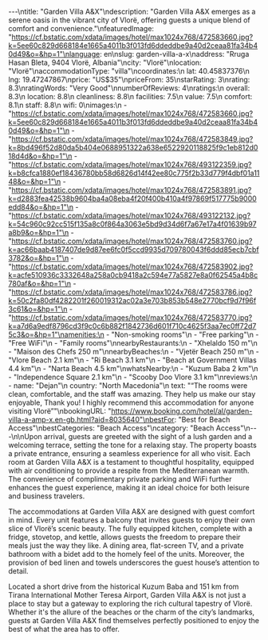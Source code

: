 ---\ntitle: "Garden Villa A&X"\ndescription: "Garden Villa A&X emerges as a serene oasis in the vibrant city of Vlorë, offering guests a unique blend of comfort and convenience."\nfeaturedImage: "https://cf.bstatic.com/xdata/images/hotel/max1024x768/472583660.jpg?k=5ee60c829d668184e1665a4011b3f013fd6ddeddbe9a40d2ceaa81fa34b40d49&o=&hp=1"\nlanguage: en\nslug: garden-villa-a-x\naddress: "Rruga Hasan Bleta, 9404 Vlorë, Albania"\ncity: "Vlorë"\nlocation: "Vlorë"\naccommodationType: "villa"\ncoordinates:\n  lat: 40.45837376\n  lng: 19.47247867\nprice: "US$35"\npriceFrom: 35\nstarRating: 3\nrating: 8.3\nratingWords: "Very Good"\nnumberOfReviews: 4\nratings:\n  overall: 8.3\n  location: 8.8\n  cleanliness: 8.8\n  facilities: 7.5\n  value: 7.5\n  comfort: 8.1\n  staff: 8.8\n  wifi: 0\nimages:\n  - "https://cf.bstatic.com/xdata/images/hotel/max1024x768/472583660.jpg?k=5ee60c829d668184e1665a4011b3f013fd6ddeddbe9a40d2ceaa81fa34b40d49&o=&hp=1"\n  - "https://cf.bstatic.com/xdata/images/hotel/max1024x768/472583849.jpg?k=8bd496f52d80da5b404e0688951322a638e6522920118825f9c1eb812d018d4d&o=&hp=1"\n  - "https://cf.bstatic.com/xdata/images/hotel/max1024x768/493122359.jpg?k=b8cfca1880ef18436780bb58d6826d14f42ee80c775f2b33d779f4dbf01a1148&o=&hp=1"\n  - "https://cf.bstatic.com/xdata/images/hotel/max1024x768/472583891.jpg?k=d2883fea42538b9604ba4a08eba4f20f400b410a4f97869f517775b9000edd84&o=&hp=1"\n  - "https://cf.bstatic.com/xdata/images/hotel/max1024x768/493122132.jpg?k=54c960c92cc515f135a8c0f864a3063e5bd9d34d6f7a67e17a4f01639b97a8b9&o=&hp=1"\n  - "https://cf.bstatic.com/xdata/images/hotel/max1024x768/472583760.jpg?k=ac66baab4187407de9d87ee6fc0f5ccd9935d709780043f6ddd85ecb7cbf3782&o=&hp=1"\n  - "https://cf.bstatic.com/xdata/images/hotel/max1024x768/472583902.jpg?k=acfe510936c3332648a258a0cb9418a2c594e77a5827e8a0f62545a4b8c780af&o=&hp=1"\n  - "https://cf.bstatic.com/xdata/images/hotel/max1024x768/472583786.jpg?k=50c2fa80df4282201f260019312ac02a3e703b853b548e2770bcf9d7f96f3c61&o=&hp=1"\n  - "https://cf.bstatic.com/xdata/images/hotel/max1024x768/472583770.jpg?k=a7d6a9edf8796cd3f9c0c6b882f1842736d601f710c4625f3aa7ec0ff72d75c3&o=&hp=1"\namenities:\n  - "Non-smoking rooms"\n  - "Free parking"\n  - "Free WiFi"\n  - "Family rooms"\nnearbyRestaurants:\n  - "Xhelaldo 150 m"\n  - "Maison des Chefs 250 m"\nnearbyBeaches:\n  - "Vjetër Beach 250 m"\n  - "Vlore Beach 2.1 km"\n  - "Ri Beach 3.1 km"\n  - "Beach at Government Villas 4.4 km"\n  - "Narta Beach 4.5 km"\nwhatsNearby:\n  - "Kuzum Baba 2 km"\n  - "Independence Square 2.1 km"\n  - "Scooby Doo Vlore 3.1 km"\nreviews:\n  - name: "Dejan"\n    country: "North Macedonia"\n    text: "“The rooms were clean, comfortable, and the staff was amazing. They help us make our stay enjoyable, Thank you!
I highly recommend this accommodation for anyone visiting Vlorë”"\nbookingURL: "https://www.booking.com/hotel/al/garden-villa-a-amp-x.en-gb.html?aid=8035640"\nbestFor: "Best for Beach Access"\nbestCategories: "Beach Access"\ncategory: "Beach Access"\n---\n\nUpon arrival, guests are greeted with the sight of a lush garden and a welcoming terrace, setting the tone for a relaxing stay. The property boasts a private entrance, ensuring a seamless experience for all who visit. Each room at Garden Villa A&X is a testament to thoughtful hospitality, equipped with air conditioning to provide a respite from the Mediterranean warmth. The convenience of complimentary private parking and WiFi further enhances the guest experience, making it an ideal choice for both leisure and business travelers.

The accommodations at Garden Villa A&X are designed with guest comfort in mind. Every unit features a balcony that invites guests to enjoy their own slice of Vlorë’s scenic beauty. The fully equipped kitchen, complete with a fridge, stovetop, and kettle, allows guests the freedom to prepare their meals just the way they like. A dining area, flat-screen TV, and a private bathroom with a bidet add to the homely feel of the units. Moreover, the provision of bed linen and towels underscores the guest house’s attention to detail.

Located a short drive from the historical Kuzum Baba and 151 km from Tirana International Mother Teresa Airport, Garden Villa A&X is not just a place to stay but a gateway to exploring the rich cultural tapestry of Vlorë. Whether it's the allure of the beaches or the charm of the city’s landmarks, guests at Garden Villa A&X find themselves perfectly positioned to enjoy the best of what the area has to offer.
